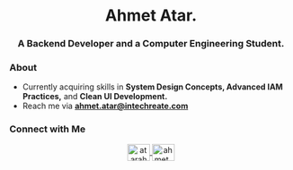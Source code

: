 <h1 align="center">Ahmet Atar.</h1>
<h3 align="center">A Backend Developer and a Computer Engineering Student.</h3>

### About
- Currently acquiring skills in **System Design Concepts, Advanced IAM Practices,** and **Clean UI Development.**  
- Reach me via **ahmet.atar@intechreate.com**  

### Connect with Me
<p align="center">
  <a href="https://www.linkedin.com/in/atarahmet/" target="blank">
    <img align="center" src="https://raw.githubusercontent.com/rahuldkjain/github-profile-readme-generator/master/src/images/icons/Social/linked-in-alt.svg" alt="atarahmet" height="30" width="40" />
  </a>
  <a href="https://instagram.com/ahmet_atar02" target="blank">
    <img align="center" src="https://raw.githubusercontent.com/rahuldkjain/github-profile-readme-generator/master/src/images/icons/Social/instagram.svg" alt="ahmet_atar02" height="30" width="40" />
  </a>
</p>
